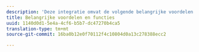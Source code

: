 ```yaml
---
description: 'Deze integratie omvat de volgende belangrijke voordelen '
title: Belangrijke voordelen en functies
uuid: 1140d0d1-5e4a-4cf6-b5b7-dc47270b4ca5
translation-type: tm+mt
source-git-commit: 16ba0b12e0f70112f4c10804d0a13c278388ecc2

---
```



